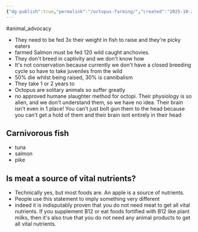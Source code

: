 ```yaml
---
{"dg-publish":true,"permalink":"/octopus-farming/","created":"2025-10-23T17:42:47.517+01:00","updated":"2025-10-23T18:06:08.723+01:00"}
---
```


#animal_advocacy 

- They need to be fed 3x their weight in fish to raise and they're picky eaters
- farmed Salmon must be fed 120 wild caught anchovies.
- They don't breed in captivity and we don't know how
- It's not conservation because currently we don't have a closed breeding cycle so have to take juveniles from the wild
- 50% die whilst being raised, 30% is cannibalism
- They take 1 or 2 years to 
- Octopus are solitary animals so suffer greatly 
- no approved humane slaughter method for octopi. Their physiology is so alien, and we don't understand them, so we have no idea. Their brain isn't even in 1 place! You can't just bolt gun them to the head because you can't get a hold of them and their brain isnt entirely in their head 

## Carnivorous fish 
- tuna
- salmon
- pike

## Is meat a source of vital nutrients?
- Technically yes, but most foods are. An apple is a source of nutrients.
- People use this statement to imply something very different
- indeed it is indisputably proven that you do not need meat to get all vital nutrients. If you supplement B12 or eat foods fortified with B12 like plant milks, then it's also true that you do not need any animal products to get all vital nutrients.